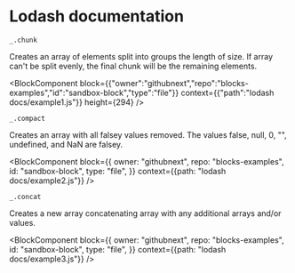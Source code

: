 # Lodash documentation

`_.chunk`

Creates an array of elements split into groups the length of size. If array can't be split evenly, the final chunk will be the remaining elements.

<BlockComponent
  block={{"owner":"githubnext","repo":"blocks-examples","id":"sandbox-block","type":"file"}}
context={{"path":"lodash docs/example1.js"}}
height={294}
/>

`_.compact`

Creates an array with all falsey values removed. The values false, null, 0, "", undefined, and NaN are falsey.

<BlockComponent
  block={{
    owner: "githubnext",
    repo: "blocks-examples",
    id: "sandbox-block",
    type: "file",
  }}
  context={{path: "lodash docs/example2.js"}}
/>

`_.concat`

Creates a new array concatenating array with any additional arrays and/or values.

<BlockComponent
  block={{
    owner: "githubnext",
    repo: "blocks-examples",
    id: "sandbox-block",
    type: "file",
  }}
  context={{path: "lodash docs/example3.js"}}
/>
